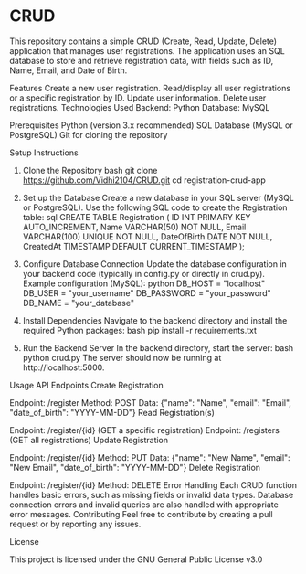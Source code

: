 # CRUD
This repository contains a simple CRUD (Create, Read, Update, Delete) application that manages user registrations. The application uses an SQL database to store and retrieve registration data, with fields such as ID, Name, Email, and Date of Birth.

Features
Create a new user registration.
Read/display all user registrations or a specific registration by ID.
Update user information.
Delete user registrations.
Technologies Used
Backend: Python 
Database: MySQL 

Prerequisites
Python (version 3.x recommended)
SQL Database (MySQL or PostgreSQL)
Git for cloning the repository

Setup Instructions

1. Clone the Repository
bash
git clone https://github.com/Vidhi2104/CRUD.git
cd registration-crud-app

2. Set up the Database
Create a new database in your SQL server (MySQL or PostgreSQL).
Use the following SQL code to create the Registration table:
sql
CREATE TABLE Registration (
    ID INT PRIMARY KEY AUTO_INCREMENT,
    Name VARCHAR(50) NOT NULL,
    Email VARCHAR(100) UNIQUE NOT NULL,
    DateOfBirth DATE NOT NULL,
    CreatedAt TIMESTAMP DEFAULT CURRENT_TIMESTAMP
);

3. Configure Database Connection
Update the database configuration in your backend code (typically in config.py or directly in crud.py).
Example configuration (MySQL):
python
DB_HOST = "localhost"
DB_USER = "your_username"
DB_PASSWORD = "your_password"
DB_NAME = "your_database"

4. Install Dependencies
Navigate to the backend directory and install the required Python packages:
bash
pip install -r requirements.txt

5. Run the Backend Server
In the backend directory, start the server:
bash
python crud.py
The server should now be running at http://localhost:5000.

Usage
API Endpoints
Create Registration

Endpoint: /register
Method: POST
Data: {"name": "Name", "email": "Email", "date_of_birth": "YYYY-MM-DD"}
Read Registration(s)

Endpoint: /register/{id} (GET a specific registration)
Endpoint: /registers (GET all registrations)
Update Registration

Endpoint: /register/{id}
Method: PUT
Data: {"name": "New Name", "email": "New Email", "date_of_birth": "YYYY-MM-DD"}
Delete Registration

Endpoint: /register/{id}
Method: DELETE
Error Handling
Each CRUD function handles basic errors, such as missing fields or invalid data types.
Database connection errors and invalid queries are also handled with appropriate error messages.
Contributing
Feel free to contribute by creating a pull request or by reporting any issues.

License 

This project is licensed under the GNU General Public License v3.0
